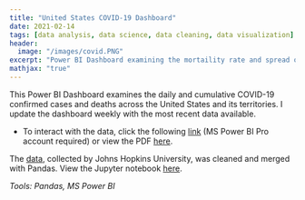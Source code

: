 ```yaml
---
title: "United States COVID-19 Dashboard"
date: 2021-02-14
tags: [data analysis, data science, data cleaning, data visualization]
header:
  image: "/images/covid.PNG" 
excerpt: "Power BI Dashboard examining the mortaility rate and spread of COVID-19 across the United States and its territories. _Tools: Pandas, MS Power BI_"
mathjax: "true"
---
```

This Power BI Dashboard examines the daily and cumulative COVID-19 confirmed cases and deaths across the United States and its territories. I update the dashboard weekly with the most recent data available.
 
- To interact with the data, click the following [link](https://app.powerbi.com/groups/me/reports/0491d31a-f98d-418c-9200-6d86a0d18911?ctid=dd741547-183d-4a96-85e7-0cced00b3489) (MS Power BI Pro account required) or view the PDF [here](https://github.com/mdreck/mdreck.github.io/blob/master/covid_analysis/UScovid.pdf).

The [data](https://github.com/CSSEGISandData/COVID-19/tree/master/csse_covid_19_data/csse_covid_19_time_series), collected by Johns Hopkins University, was cleaned and merged with Pandas. View the Jupyter notebook [here](https://github.com/mdreck/mdreck.github.io/blob/master/covid_analysis/US_covid.ipynb).

_Tools: Pandas, MS Power BI_
